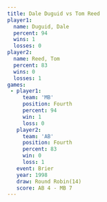 ```yaml
---
title: Dale Duguid vs Tom Reed
player1:            
  name: Duguid, Dale
  percent: 94       
  wins: 1           
  losses: 0         
player2:            
  name: Reed, Tom   
  percent: 83       
  wins: 0           
  losses: 1         
games:
 - player1:          
     team: 'MB'      
     position: Fourth
     percent: 94     
     win: 1          
     loss: 0         
   player2:          
     team: 'AB'      
     position: Fourth
     percent: 83     
     win: 0          
     loss: 1         
   event: Brier         
   year: 1998           
   draw: Round Robin(14)
   score: AB 4 - MB 7   
---
```

